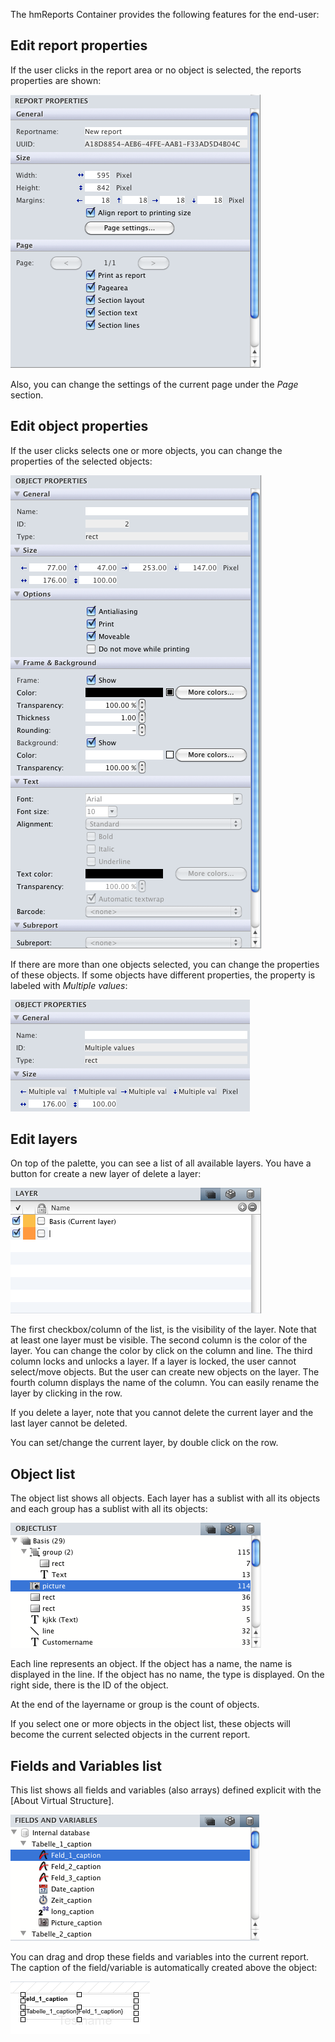 The hmReports Container provides the following features for the end-user:

## Edit report properties

If the user clicks in the report area or no object is selected, the reports properties are shown:

![Report properties](../Pictures/ReportProperties.png)

Also, you can change the settings of the current page under the *Page* section.

## Edit object properties

If the user clicks selects one or more objects, you can change the properties of the selected objects:

![Object properties](../Pictures/ObjectProperties.png)

If there are more than one objects selected, you can change the properties of these objects. If some objects have different properties, the property is labeled with *Multiple values*:

![Multiple values](../Pictures/ObjectPropertiesMultipleValues.png)

## Edit layers

On top of the palette, you can see a list of all available layers. You have a button for create a new layer of delete a layer:

![Layer list](../Pictures/Layerlist.png)

The first checkbox/column of the list, is the visibility of the layer. Note that at least one layer must be visible. The second column is the color of the layer. You can change the color by click on the column and line. The third column locks and unlocks a layer. If a layer is locked, the user cannot select/move objects. But the user can create new objects on the layer.
The fourth column displays the name of the column. You can easily rename the layer by clicking in the row.

If you delete a layer, note that you cannot delete the current layer and the last layer cannot be deleted.

You can set/change the current layer, by double click on the row.

## Object list

The object list shows all objects. Each layer has a sublist with all its objects and each group has a sublist with all its objects:

![Object list](../Pictures/ObjectList.png)

Each line represents an object. If the object has a name, the name is displayed in the line. If the object has no name, the type is displayed. On the right side, there is the ID of the object.

At the end of the layername or group is the count of objects.

If you select one or more objects in the object list, these objects will become the current selected objects in the current report.

## Fields and Variables list

This list shows all fields and variables (also arrays) defined explicit with the [About Virtual Structure].

![Fields and Variables](../Pictures/FieldsVariablesList.png)

You can drag and drop these fields and variables into the current report. The caption of the field/variable is automatically created above the object:

![Drag&Drop Reference](../Pictures/DragDropReference.png)
